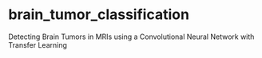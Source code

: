 # brain_tumor_classification
Detecting Brain Tumors in MRIs using a Convolutional Neural Network with Transfer Learning
